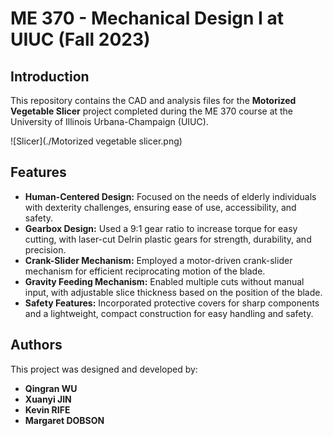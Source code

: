 # ME 370 - Mechanical Design I at UIUC (Fall 2023)

## Introduction
This repository contains the CAD and analysis files for the **Motorized Vegetable Slicer** project completed during the ME 370 course at the University of Illinois Urbana-Champaign (UIUC).

![Slicer](./Motorized vegetable slicer.png)

## Features
- **Human-Centered Design:** Focused on the needs of elderly individuals with dexterity challenges, ensuring ease of use, accessibility, and safety.
- **Gearbox Design:** Used a 9:1 gear ratio to increase torque for easy cutting, with laser-cut Delrin plastic gears for strength, durability, and precision.
- **Crank-Slider Mechanism:** Employed a motor-driven crank-slider mechanism for efficient reciprocating motion of the blade.
- **Gravity Feeding Mechanism:** Enabled multiple cuts without manual input, with adjustable slice thickness based on the position of the blade.
- **Safety Features:** Incorporated protective covers for sharp components and a lightweight, compact construction for easy handling and safety.

## Authors
This project was designed and developed by:
- **Qingran WU**
- **Xuanyi JIN**
- **Kevin RIFE**
- **Margaret DOBSON**
